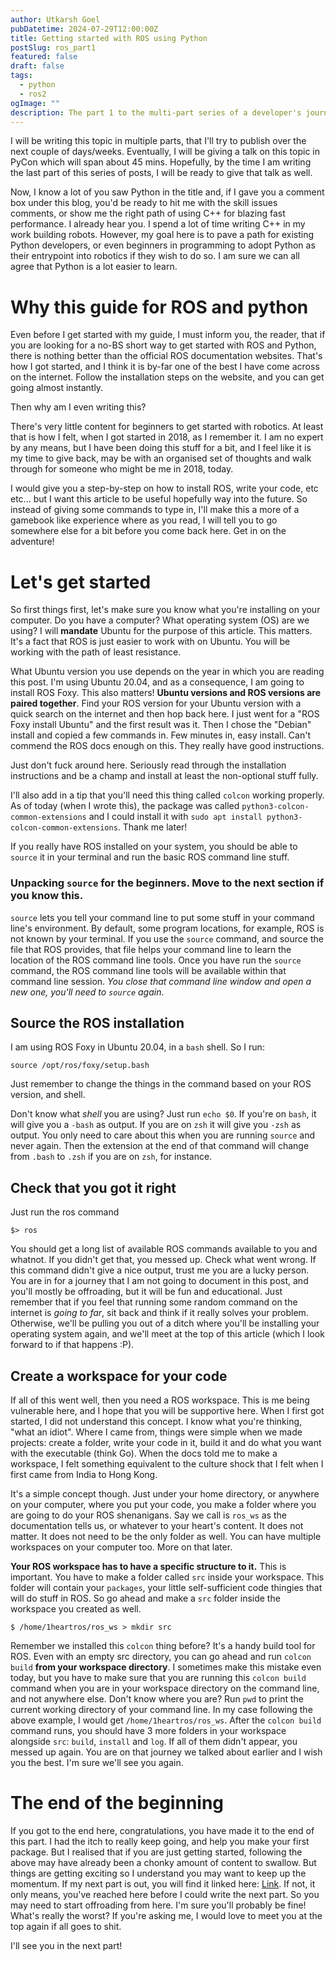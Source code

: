 ```yaml
---
author: Utkarsh Goel
pubDatetime: 2024-07-29T12:00:00Z
title: Getting started with ROS using Python
postSlug: ros_part1
featured: false
draft: false
tags:
  - python
  - ros2
ogImage: ""
description: The part 1 to the multi-part series of a developer's journey with ROS2 and Python
---
```


I will be writing this topic in multiple parts, that I'll try to publish over the next couple of days/weeks. Eventually, I will be giving a talk on this topic in PyCon which will span about 45 mins. Hopefully, by the time I am writing the last part of this series of posts, I will be ready to give that talk as well.

Now, I know a lot of you saw Python in the title and, if I gave you a comment box under this blog, you'd be ready to hit me with the skill issues comments, or show me the right path of using C++ for blazing fast performance. I already hear you. I spend a lot of time writing C++ in my work building robots. However, my goal here is to pave a path for existing Python developers, or even beginners in programming to adopt Python as their entrypoint into robotics if they wish to do so. I am sure we can all agree that Python is a lot easier to learn.

# Why this guide for ROS and python

Even before I get started with my guide, I must inform you, the reader, that if you are looking for a no-BS short way to get started with ROS and Python, there is nothing better than the official ROS documentation websites. That's how I got started, and I think it is by-far one of the best I have come across on the internet. Follow the installation steps on the website, and you can get going almost instantly.

Then why am I even writing this?

There's very little content for beginners to get started with robotics. At least that is how I felt, when I got started in 2018, as I remember it. I am no expert by any means, but I have been doing this stuff for a bit, and I feel like it is my time to give back, may be with an organised set of thoughts and walk through for someone who might be me in 2018, today.

I would give you a step-by-step on how to install ROS, write your code, etc etc... but I want this article to be useful hopefully way into the future. So instead of giving some commands to type in, I'll make this a more of a gamebook like experience where as you read, I will tell you to go somewhere else for a bit before you come back here. Get in on the adventure!

# Let's get started

So first things first, let's make sure you know what you're installing on your computer. Do you have a computer? What operating system (OS) are we using? I will **mandate** Ubuntu for the purpose of this article. This matters. It's a fact that ROS is just easier to work with on Ubuntu. You will be working with the path of least resistance.

What Ubuntu version you use depends on the year in which you are reading this post. I'm using Ubuntu 20.04, and as a consequence, I am going to install ROS Foxy. This also matters! **Ubuntu versions and ROS versions are paired together**. Find your ROS version for your Ubuntu version with a quick search on the internet and then hop back here. I just went for a "ROS Foxy install Ubuntu" and the first result was it. Then I chose the "Debian" install and copied a few commands in. Few minutes in, easy install. Can't commend the ROS docs enough on this. They really have good instructions.

Just don't fuck around here. Seriously read through the installation instructions and be a champ and install at least the non-optional stuff fully.

I'll also add in a tip that you'll need this thing called `colcon` working properly. As of today (when I wrote this), the package was called `python3-colcon-common-extensions` and I could install it with `sudo apt install python3-colcon-common-extensions`. Thank me later!

If you really have ROS installed on your system, you should be able to `source` it in your terminal and run the basic ROS command line stuff.

### Unpacking `source` for the beginners. Move to the next section if you know this.

`source` lets you tell your command line to put some stuff in your command line's environment. By default, some program locations, for example, ROS is not known by your terminal. If you use the `source` command, and source the file that ROS provides, that file helps your command line to learn the location of the ROS command line tools. Once you have run the `source` command, the ROS command line tools will be available within that command line session. _You close that command line window and open a new one, you'll need to `source` again_.

## Source the ROS installation

I am using ROS Foxy in Ubuntu 20.04, in a `bash` shell. So I run:

```
source /opt/ros/foxy/setup.bash
```

Just remember to change the things in the command based on your ROS version, and shell.

Don't know what _shell_ you are using? Just run `echo $0`. If you're on `bash`, it will give you a `-bash` as output. If you are on `zsh` it will give you `-zsh` as output. You only need to care about this when you are running `source` and never again. Then the extension at the end of that command will change from `.bash` to `.zsh` if you are on `zsh`, for instance.

## Check that you got it right

Just run the ros command

```
$> ros
```

You should get a long list of available ROS commands available to you and whatnot. If you didn't get that, you messed up. Check what went wrong. If this command didn't give a nice output, trust me you are a lucky person. You are in for a journey that I am not going to document in this post, and you'll mostly be offroading, but it will be fun and educational. Just remember that if you feel that running some random command on the internet is _going to far_, sit back and think if it really solves your problem. Otherwise, we'll be pulling you out of a ditch where you'll be installing your operating system again, and we'll meet at the top of this article (which I look forward to if that happens :P).

## Create a workspace for your code

If all of this went well, then you need a ROS workspace. This is me being vulnerable here, and I hope that you will be supportive here. When I first got started, I did not understand this concept. I know what you're thinking, "what an idiot". Where I came from, things were simple when we made projects: create a folder, write your code in it, build it and do what you want with the executable (think Go). When the docs told me to make a workspace, I felt something equivalent to the culture shock that I felt when I first came from India to Hong Kong.

It's a simple concept though. Just under your home directory, or anywhere on your computer, where you put your code, you make a folder where you are going to do your ROS shenanigans. Say we call is `ros_ws` as the documentation tells us, or whatever to your heart's content. It does not matter. It does not need to be the only folder as well. You can have multiple workspaces on your computer too. More on that later.

**Your ROS workspace has to have a specific structure to it.** This is important. You have to make a folder called `src` inside your workspace. This folder will contain your `packages`, your little self-sufficient code thingies that will do stuff in ROS. So go ahead and make a `src` folder inside the workspace you created as well.

```
$ /home/1heartros/ros_ws > mkdir src
```

Remember we installed this `colcon` thing before? It's a handy build tool for ROS. Even with an empty src directory, you can go ahead and run `colcon build` **from your workspace directory**. I sometimes make this mistake even today, but you have to make sure that you are running this `colcon build` command when you are in your workspace directory on the command line, and not anywhere else. Don't know where you are? Run `pwd` to print the current working directory of your command line. In my case following the above example, I would get `/home/1heartros/ros_ws`. After the `colcon build` command runs, you should have 3 more folders in your workspace alongside `src`: `build`, `install` and `log`. If all of them didn't appear, you messed up again. You are on that journey we talked about earlier and I wish you the best. I'm sure we'll see you again.

# The end of the beginning

If you got to the end here, congratulations, you have made it to the end of this part. I had the itch to really keep going, and help you make your first package. But I realised that if you are just getting started, following the above may have already been a chonky amount of content to swallow. But things are getting exciting so I understand you may want to keep up the momentum. If my next part is out, you will find it linked here: [Link](/posts/ros_part2). If not, it only means, you've reached here before I could write the next part. So you may need to start offroading from here. I'm sure you'll probably be fine! What's really the worst? If you're asking me, I would love to meet you at the top again if all goes to shit.

I'll see you in the next part!
